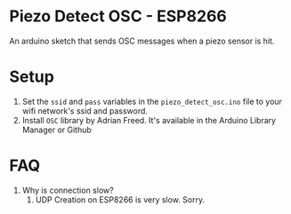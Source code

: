 # Piezo Detect OSC - ESP8266
An arduino sketch that sends OSC messages when a piezo sensor is hit. 

# Setup
1. Set the ```ssid``` and ```pass``` variables in the ```piezo_detect_osc.ino``` file to your wifi network's ssid and password.
2. Install ```OSC``` library by Adrian Freed. It's available in the Arduino Library Manager or Github

# FAQ
1. Why is connection slow?
   1. UDP Creation on ESP8266 is very slow. Sorry. 
